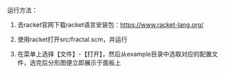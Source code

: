 运行方法：

1. 去racket官网下载racket语言安装包：https://www.racket-lang.org/

2. 使用racket打开src/fractal.scm，并运行

3. 在菜单上选择【文件】-【打开】，然后从example目录中选取对应的配置文件，选完后分形图便立即展示于面板上
